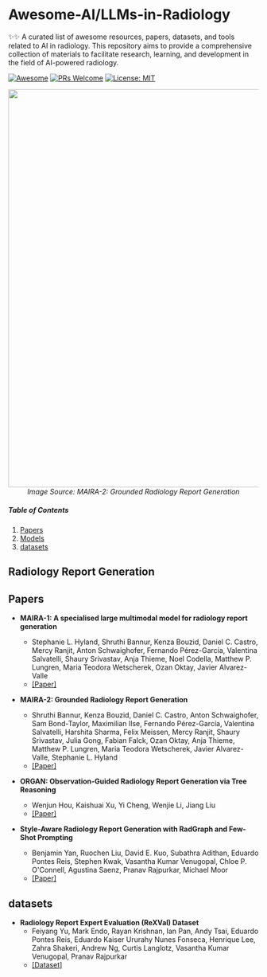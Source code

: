 # Awesome-AI/LLMs-in-Radiology

<p align="center">

✨✨ A curated list of awesome resources, papers, datasets, and tools related to AI in radiology. This repository aims to provide a comprehensive collection of materials to facilitate research, learning, and development in the field of AI-powered radiology.


[![Awesome](https://cdn.rawgit.com/sindresorhus/awesome/d7305f38d29fed78fa85652e3a63e154dd8e8829/media/badge.svg)](https://github.com/monk1337/Awesome-Medical-Multimodal-Large-Language-Models)
[![PRs Welcome](https://img.shields.io/badge/PRs-welcome-brightgreen.svg?style=flat-square)](http://makeapullrequest.com)
[![License: MIT](https://img.shields.io/badge/License-MIT-yellow.svg)](https://opensource.org/licenses/MIT)

<p align="center">
  <img width="800" src="https://raw.githubusercontent.com/openlifescience-ai/Awesome-AI-in-Radiology/main/images/radiology.png">
  <br>
  <em>Image Source: MAIRA-2: Grounded Radiology Report Generation </em>
</p>
</p>

##### Table of Contents

1. [Papers](#papers)  
2. [Models](#models)
3. [datasets](#datasets)


## Radiology Report Generation

## Papers

- **MAIRA-1: A specialised large multimodal model for radiology report generation**
  - Stephanie L. Hyland, Shruthi Bannur, Kenza Bouzid, Daniel C. Castro, Mercy Ranjit, Anton Schwaighofer, Fernando Pérez-García, Valentina Salvatelli, Shaury Srivastav, Anja Thieme, Noel
    Codella, Matthew P. Lungren, Maria Teodora Wetscherek, Ozan Oktay, Javier Alvarez-Valle
  - [[Paper]](https://arxiv.org/abs/2311.13668)
  
- **MAIRA-2: Grounded Radiology Report Generation**
  - Shruthi Bannur, Kenza Bouzid, Daniel C. Castro, Anton Schwaighofer, Sam Bond-Taylor, Maximilian Ilse, Fernando Pérez-García, Valentina Salvatelli, Harshita Sharma, Felix Meissen, Mercy
    Ranjit, Shaury Srivastav, Julia Gong, Fabian Falck, Ozan Oktay, Anja Thieme, Matthew P. Lungren, Maria Teodora Wetscherek, Javier Alvarez-Valle, Stephanie L. Hyland
  - [[Paper]](https://arxiv.org/abs/2406.04449)
 
- **ORGAN: Observation-Guided Radiology Report Generation via Tree Reasoning**
  - Wenjun Hou, Kaishuai Xu, Yi Cheng, Wenjie Li, Jiang Liu
  - [[Paper]](https://aclanthology.org/2023.acl-long.451/)
 
- **Style-Aware Radiology Report Generation with RadGraph and Few-Shot Prompting**
  - Benjamin Yan, Ruochen Liu, David E. Kuo, Subathra Adithan, Eduardo Pontes Reis, Stephen Kwak, Vasantha Kumar Venugopal, Chloe P. O'Connell, Agustina Saenz, Pranav Rajpurkar, Michael Moor
  - [[Paper]](https://arxiv.org/abs/2310.17811)
 


## datasets

- **Radiology Report Expert Evaluation (ReXVal) Dataset**
  - Feiyang Yu,  Mark Endo,  Rayan Krishnan,  Ian Pan,  Andy Tsai,  Eduardo Pontes Reis,  Eduardo Kaiser Ururahy Nunes Fonseca,  Henrique Lee,  Zahra Shakeri, Andrew Ng, Curtis Langlotz,
    Vasantha Kumar Venugopal,  Pranav Rajpurkar 
  - [[Dataset]](https://www.physionet.org/content/rexval-dataset/1.0.0/)
